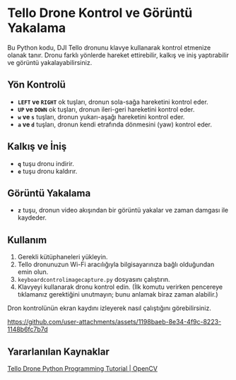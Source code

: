 
# Tello Drone Kontrol ve Görüntü Yakalama

Bu Python kodu, DJI Tello dronunu klavye kullanarak kontrol etmenize olanak tanır. Dronu farklı yönlerde hareket ettirebilir, kalkış ve iniş yaptırabilir ve görüntü yakalayabilirsiniz.

## Yön Kontrolü

- **`LEFT` ve `RIGHT`** ok tuşları, dronun sola-sağa hareketini kontrol eder.
- **`UP` ve `DOWN`** ok tuşları, dronun ileri-geri hareketini kontrol eder.
- **`w` ve `s`** tuşları, dronun yukarı-aşağı hareketini kontrol eder.
- **`a` ve `d`** tuşları, dronun kendi etrafında dönmesini (yaw) kontrol eder.

## Kalkış ve İniş

- **`q`** tuşu dronu indirir.
- **`e`** tuşu dronu kaldırır.

## Görüntü Yakalama

- **`z`** tuşu, dronun video akışından bir görüntü yakalar ve zaman damgası ile kaydeder.

## Kullanım

1. Gerekli kütüphaneleri yükleyin.
2. Tello dronunuzun Wi-Fi aracılığıyla bilgisayarınıza bağlı olduğundan emin olun.
3. `keyboardcontrolimagecapture.py` dosyasını çalıştırın.
4. Klavyeyi kullanarak dronu kontrol edin. (İlk komutu verirken pencereye tıklamanız gerektiğini unutmayın; bunu anlamak biraz zaman alabilir.)

Dron kontrolünün ekran kaydını izleyerek nasıl çalıştığını görebilirsiniz.




https://github.com/user-attachments/assets/1198baeb-8e34-4f9c-8223-1148b6fc7b7d

## Yararlanılan Kaynaklar
 [Tello Drone Python Programming Tutorial | OpenCV](https://www.youtube.com/watch?v=LmEcyQnfpDA&t=522s&pp=ygUSdGVsbG8gZHJvbmUgY29kaW5n)


